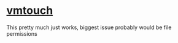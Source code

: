 # [vmtouch](https://github.com/hoytech/vmtouch)

This pretty much just works, biggest issue probably would be file permissions
